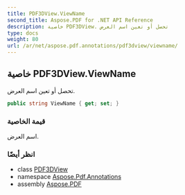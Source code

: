 ```yaml
---
title: PDF3DView.ViewName
second_title: Aspose.PDF for .NET API Reference
description: خاصية PDF3DView. تحصل أو تعين اسم العرض
type: docs
weight: 80
url: /ar/net/aspose.pdf.annotations/pdf3dview/viewname/
---
```

## خاصية PDF3DView.ViewName

تحصل أو تعين اسم العرض.

```csharp
public string ViewName { get; set; }
```

### قيمة الخاصية

اسم العرض.

### انظر أيضًا

* class [PDF3DView](../)
* namespace [Aspose.Pdf.Annotations](../../../aspose.pdf.annotations/)
* assembly [Aspose.PDF](../../../)